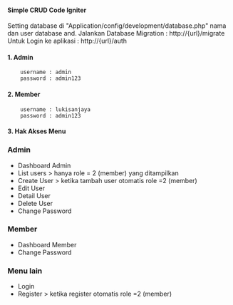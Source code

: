 
  
#### Simple CRUD Code Igniter
Setting database di "Application/config/development/database.php" nama dan user database and.
Jalankan Database Migration :
http://{url}/migrate
Untuk Login ke aplikasi :
http://{url}/auth

#### 1. Admin
		username : admin
		password : admin123
#### 2. Member
		username : lukisanjaya
		password : admin123
#### 3.  Hak Akses Menu 
### Admin
- Dashboard Admin
- List users > hanya role = 2 (member) yang ditampilkan
- Create User > ketika tambah user otomatis role =2 (member)
- Edit User
- Detail User 
- Delete User
- Change Password

### Member
- Dashboard Member
- Change Password

### Menu lain
- Login
- Register > ketika register otomatis role =2 (member)